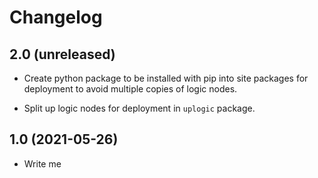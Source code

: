 # Changelog

## 2.0 (unreleased)

- Create python package to be installed with pip into site packages for
  deployment to avoid multiple copies of logic nodes.

- Split up logic nodes for deployment in ``uplogic`` package.

## 1.0 (2021-05-26)

- Write me

